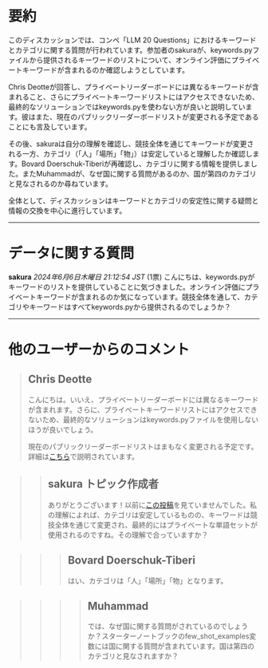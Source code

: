 # 要約 
このディスカッションでは、コンペ「LLM 20 Questions」におけるキーワードとカテゴリに関する質問が行われています。参加者のsakuraが、keywords.pyファイルから提供されるキーワードのリストについて、オンライン評価にプライベートキーワードが含まれるのか確認しようとしています。

Chris Deotteが回答し、プライベートリーダーボードには異なるキーワードが含まれること、さらにプライベートキーワードリストにはアクセスできないため、最終的なソリューションではkeywords.pyを使わない方が良いと説明しています。彼はまた、現在のパブリックリーダーボードリストが変更される予定であることにも言及しています。

その後、sakuraは自分の理解を確認し、競技全体を通じてキーワードが変更される一方、カテゴリ（「人」「場所」「物」）は安定していると理解したか確認します。Bovard Doerschuk-Tiberiが再確認し、カテゴリに関する情報を提供しました。またMuhammadが、なぜ国に関する質問があるのか、国が第四のカテゴリと見なされるのか尋ねています。

全体として、ディスカッションはキーワードとカテゴリの安定性に関する疑問と情報の交換を中心に進行しています。

---
# データに関する質問
**sakura** *2024年6月6日木曜日 21:12:54 JST* (1票)
こんにちは、keywords.pyがキーワードのリストを提供していることに気づきました。オンライン評価にプライベートキーワードが含まれるのか気になっています。競技全体を通して、カテゴリやキーワードはすべてkeywords.pyから提供されるのでしょうか？

---
 # 他のユーザーからのコメント
> ## Chris Deotte
> 
> こんにちは。いいえ、プライベートリーダーボードには異なるキーワードが含まれます。さらに、プライベートキーワードリストにはアクセスできないため、最終的なソリューションはkeywords.pyファイルを使用しないほうが良いでしょう。
> 
> 現在のパブリックリーダーボードリストはまもなく変更される予定です。詳細は[こちら](https://www.kaggle.com/competitions/llm-20-questions/discussion/509035)で説明されています。

> > ## sakura トピック作成者
> > 
> > ありがとうございます！以前に[この投稿](https://www.kaggle.com/competitions/llm-20-questions/discussion/509035)を見ていませんでした。私の理解によれば、カテゴリは安定しているものの、キーワードは競技全体を通じて変更され、最終的にはプライベートな単語セットが使用されるのですね。その理解で合っていますか？

> > > ## Bovard Doerschuk-Tiberi
> > > 
> > > はい、カテゴリは「人」「場所」「物」となります。

> > > > ## Muhammad
> > > > 
> > > > では、なぜ国に関する質問がされているのでしょうか？スターターノートブックのfew_shot_examples変数には国に関する質問が含まれています。国は第四のカテゴリと見なされますか？
